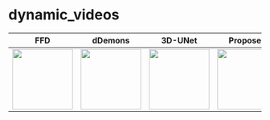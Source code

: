 # dynamic_videos
FFD | dDemons | 3D-UNet | Proposed
--- | --- | --- | ---
<img src="https://github.com/qmeng99/dynamic_videos/blob/main/gifs/FFD_crop.gif" width="120" height="120" /> | <img src="https://github.com/qmeng99/dynamic_videos/blob/main/gifs/dDemons_crop.gif" width="120" height="120" /> | <img src="https://github.com/qmeng99/dynamic_videos/blob/main/gifs/3dunet_crop.gif" width="120" height="120" /> | <img src="https://github.com/qmeng99/dynamic_videos/blob/main/gifs/proposed_crop.gif" width="120" height="120" />


